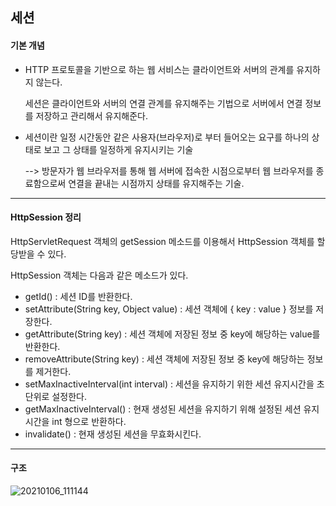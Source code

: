 ## 세션

#### 기본 개념

* HTTP 프로토콜을 기반으로 하는 웹 서비스는 클라이언트와 서버의 관계를 유지하지 않는다. 

  세션은 클라이언트와 서버의 연결 관계를 유지해주는 기법으로 서버에서 연결 정보를 저장하고 관리해서 유지해준다.

* 세션이란 일정 시간동안 같은 사용자(브라우저)로 부터 들어오는 요구를 하나의 상태로 보고 그 상태를 일정하게 유지시키는 기술

  --> 방문자가 웹 브라우저를 통해 웹 서버에 접속한 시점으로부터 웹 브라우저를 종료함으로써 연결을 끝내는 시점까지 상태를 유지해주는 기술.

<hr>

#### HttpSession 정리

HttpServletRequest 객체의 getSession 메소드를 이용해서 HttpSession 객체를 할당받을 수 있다.



HttpSession 객체는 다음과 같은 메소드가 있다.

- getId() : 세션 ID를 반환한다.
- setAttribute(String key, Object value) : 세션 객체에 { key : value } 정보를 저장한다.
- getAttribute(String key) : 세션 객체에 저장된 정보 중 key에 해당하는 value를 반환한다.
- removeAttribute(String key) : 세션 객체에 저장된 정보 중 key에 해당하는 정보를 제거한다.
- setMaxInactiveInterval(int interval) : 세션을 유지하기 위한 세션 유지시간을 초 단위로 설정한다.
- getMaxInactiveInterval() : 현재 생성된 세션을 유지하기 위해 설정된 세션 유지 시간을 int 형으로 반환하다.
- invalidate() : 현재 생성된 세션을 무효화시킨다.

<hr>

#### 구조

![20210106_111144](https://user-images.githubusercontent.com/59816811/103721011-02b44700-5010-11eb-9ed3-75cba7766454.png)

